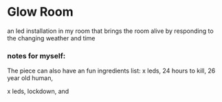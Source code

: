 # Glow Room

an led installation in my room that brings the room alive by responding to the changing weather and time

### notes for myself:
The piece can also have an fun ingredients list: x leds, 24 hours to kill, 26 year old human,

x leds, lockdown, and 

